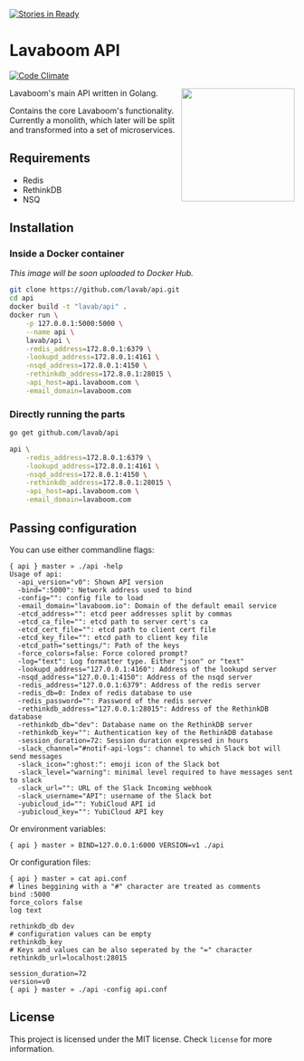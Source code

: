 [![Stories in Ready](https://badge.waffle.io/lavab/api.png?label=ready&title=Ready)](https://waffle.io/lavab/api)
# Lavaboom API

[![Code Climate](https://codeclimate.com/github/lavab/api/badges/gpa.svg)](https://codeclimate.com/github/lavab/api)

<img src="https://mail.lavaboom.com/img/Lavaboom-logo.svg" align="right" width="200px" />

Lavaboom's main API written in Golang.

Contains the core Lavaboom's functionality. Currently a monolith, which later
will be split and transformed into a set of microservices. 

## Requirements

 - Redis
 - RethinkDB
 - NSQ

## Installation

### Inside a Docker container

*This image will be soon uploaded to Docker Hub.*

```bash
git clone https://github.com/lavab/api.git
cd api
docker build -t "lavab/api" .
docker run \
	-p 127.0.0.1:5000:5000 \
	--name api \
	lavab/api \
	-redis_address=172.8.0.1:6379 \
	-lookupd_address=172.8.0.1:4161 \
	-nsqd_address=172.8.0.1:4150 \
	-rethinkdb_address=172.8.0.1:28015 \
	-api_host=api.lavaboom.com \
	-email_domain=lavaboom.com
```

### Directly running the parts

```bash
go get github.com/lavab/api

api \
	-redis_address=172.8.0.1:6379 \
	-lookupd_address=172.8.0.1:4161 \
	-nsqd_address=172.8.0.1:4150 \
	-rethinkdb_address=172.8.0.1:28015 \
	-api_host=api.lavaboom.com \
	-email_domain=lavaboom.com
```

## Passing configuration

You can use either commandline flags:
```
{ api } master » ./api -help
Usage of api:
  -api_version="v0": Shown API version
  -bind=":5000": Network address used to bind
  -config="": config file to load
  -email_domain="lavaboom.io": Domain of the default email service
  -etcd_address="": etcd peer addresses split by commas
  -etcd_ca_file="": etcd path to server cert's ca
  -etcd_cert_file="": etcd path to client cert file
  -etcd_key_file="": etcd path to client key file
  -etcd_path="settings/": Path of the keys
  -force_colors=false: Force colored prompt?
  -log="text": Log formatter type. Either "json" or "text"
  -lookupd_address="127.0.0.1:4160": Address of the lookupd server
  -nsqd_address="127.0.0.1:4150": Address of the nsqd server
  -redis_address="127.0.0.1:6379": Address of the redis server
  -redis_db=0: Index of redis database to use
  -redis_password="": Password of the redis server
  -rethinkdb_address="127.0.0.1:28015": Address of the RethinkDB database
  -rethinkdb_db="dev": Database name on the RethinkDB server
  -rethinkdb_key="": Authentication key of the RethinkDB database
  -session_duration=72: Session duration expressed in hours
  -slack_channel="#notif-api-logs": channel to which Slack bot will send messages
  -slack_icon=":ghost:": emoji icon of the Slack bot
  -slack_level="warning": minimal level required to have messages sent to slack
  -slack_url="": URL of the Slack Incoming webhook
  -slack_username="API": username of the Slack bot
  -yubicloud_id="": YubiCloud API id
  -yubicloud_key="": YubiCloud API key

```

Or environment variables:
```
{ api } master » BIND=127.0.0.1:6000 VERSION=v1 ./api
```

Or configuration files:
```
{ api } master » cat api.conf
# lines beggining with a "#" character are treated as comments
bind :5000
force_colors false
log text

rethinkdb_db dev
# configuration values can be empty
rethinkdb_key
# Keys and values can be also seperated by the "=" character
rethinkdb_url=localhost:28015

session_duration=72
version=v0
{ api } master » ./api -config api.conf
```

## License

This project is licensed under the MIT license. Check `license` for more
information.
